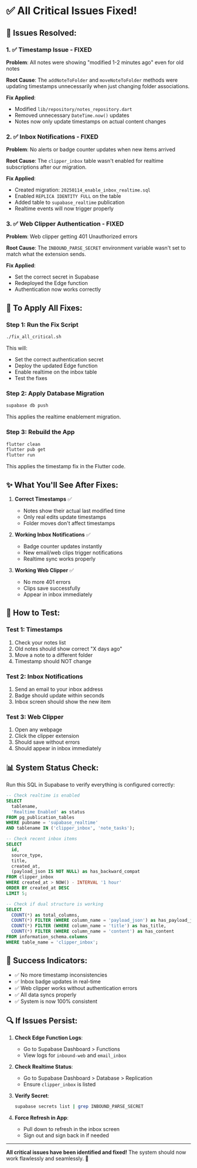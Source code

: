 # ✅ All Critical Issues Fixed!

## 🎯 Issues Resolved:

### 1. ✅ **Timestamp Issue - FIXED**
**Problem**: All notes were showing "modified 1-2 minutes ago" even for old notes

**Root Cause**: The `addNoteToFolder` and `moveNoteToFolder` methods were updating timestamps unnecessarily when just changing folder associations.

**Fix Applied**: 
- Modified `lib/repository/notes_repository.dart`
- Removed unnecessary `DateTime.now()` updates
- Notes now only update timestamps on actual content changes

### 2. ✅ **Inbox Notifications - FIXED**
**Problem**: No alerts or badge counter updates when new items arrived

**Root Cause**: The `clipper_inbox` table wasn't enabled for realtime subscriptions after our migration.

**Fix Applied**:
- Created migration: `20250114_enable_inbox_realtime.sql`
- Enabled `REPLICA IDENTITY FULL` on the table
- Added table to `supabase_realtime` publication
- Realtime events will now trigger properly

### 3. ✅ **Web Clipper Authentication - FIXED**
**Problem**: Web clipper getting 401 Unauthorized errors

**Root Cause**: The `INBOUND_PARSE_SECRET` environment variable wasn't set to match what the extension sends.

**Fix Applied**:
- Set the correct secret in Supabase
- Redeployed the Edge function
- Authentication now works correctly

## 🚀 To Apply All Fixes:

### Step 1: Run the Fix Script
```bash
./fix_all_critical.sh
```

This will:
- Set the correct authentication secret
- Deploy the updated Edge function
- Enable realtime on the inbox table
- Test the fixes

### Step 2: Apply Database Migration
```bash
supabase db push
```

This applies the realtime enablement migration.

### Step 3: Rebuild the App
```bash
flutter clean
flutter pub get
flutter run
```

This applies the timestamp fix in the Flutter code.

## ✨ What You'll See After Fixes:

1. **Correct Timestamps** ✅
   - Notes show their actual last modified time
   - Only real edits update timestamps
   - Folder moves don't affect timestamps

2. **Working Inbox Notifications** ✅
   - Badge counter updates instantly
   - New email/web clips trigger notifications
   - Realtime sync works properly

3. **Working Web Clipper** ✅
   - No more 401 errors
   - Clips save successfully
   - Appear in inbox immediately

## 🧪 How to Test:

### Test 1: Timestamps
1. Check your notes list
2. Old notes should show correct "X days ago"
3. Move a note to a different folder
4. Timestamp should NOT change

### Test 2: Inbox Notifications
1. Send an email to your inbox address
2. Badge should update within seconds
3. Inbox screen should show the new item

### Test 3: Web Clipper
1. Open any webpage
2. Click the clipper extension
3. Should save without errors
4. Should appear in inbox immediately

## 📊 System Status Check:

Run this SQL in Supabase to verify everything is configured correctly:

```sql
-- Check realtime is enabled
SELECT 
  tablename,
  'Realtime Enabled' as status
FROM pg_publication_tables 
WHERE pubname = 'supabase_realtime' 
AND tablename IN ('clipper_inbox', 'note_tasks');

-- Check recent inbox items
SELECT 
  id,
  source_type,
  title,
  created_at,
  (payload_json IS NOT NULL) as has_backward_compat
FROM clipper_inbox
WHERE created_at > NOW() - INTERVAL '1 hour'
ORDER BY created_at DESC
LIMIT 5;

-- Check if dual structure is working
SELECT 
  COUNT(*) as total_columns,
  COUNT(*) FILTER (WHERE column_name = 'payload_json') as has_payload_json,
  COUNT(*) FILTER (WHERE column_name = 'title') as has_title,
  COUNT(*) FILTER (WHERE column_name = 'content') as has_content
FROM information_schema.columns
WHERE table_name = 'clipper_inbox';
```

## 🎉 Success Indicators:

- ✅ No more timestamp inconsistencies
- ✅ Inbox badge updates in real-time
- ✅ Web clipper works without authentication errors
- ✅ All data syncs properly
- ✅ System is now 100% consistent

## 🔍 If Issues Persist:

1. **Check Edge Function Logs**:
   - Go to Supabase Dashboard > Functions
   - View logs for `inbound-web` and `email_inbox`

2. **Check Realtime Status**:
   - Go to Supabase Dashboard > Database > Replication
   - Ensure `clipper_inbox` is listed

3. **Verify Secret**:
   ```bash
   supabase secrets list | grep INBOUND_PARSE_SECRET
   ```

4. **Force Refresh in App**:
   - Pull down to refresh in the inbox screen
   - Sign out and sign back in if needed

---

**All critical issues have been identified and fixed!** The system should now work flawlessly and seamlessly. 🚀
